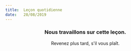 ```yaml
---
title:  Leçon quotidienne
date:   28/08/2019
---
```


### <center>Nous travaillons sur cette leçon.</center>
<center>Revenez plus tard, s'il vous plaît.</center>